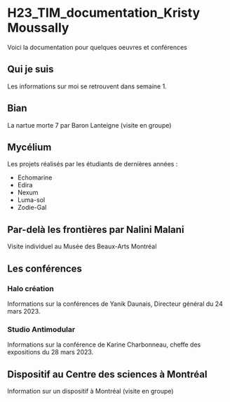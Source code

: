 # H23_TIM_documentation_Kristy Moussally

Voici la documentation pour quelques oeuvres et conférences

## Qui je suis

Les informations sur moi se retrouvent dans semaine 1.

## Bian

La nartue morte 7 par Baron Lanteigne (visite en groupe)

## Mycélium

Les projets réalisés par les étudiants de dernières années :

 - Echomarine
 - Edira
 - Nexum
 - Luma-sol
 - Zodie-Gal

## Par-delà les frontières par Nalini Malani

Visite individuel au Musée des Beaux-Arts Montréal

## Les conférences

### Halo création

Informations sur la conférences de Yanik Daunais, Directeur général du 24 mars 2023.

### Studio Antimodular

Informations sur la conférence de Karine Charbonneau, cheffe des expositions du 28 mars 2023.

## Dispositif au Centre des sciences à Montréal

Information sur un dispositif à Montréal (visite en groupe)
